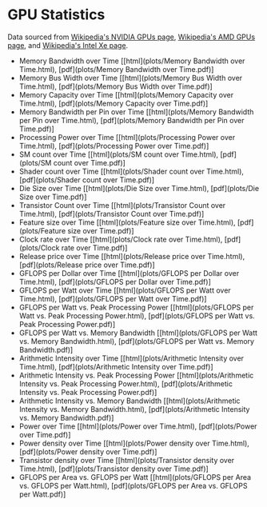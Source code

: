 # GPU Statistics

Data sourced from [Wikipedia's NVIDIA GPUs page](https://en.wikipedia.org/wiki/List_of_Nvidia_graphics_processing_units), [Wikipedia's AMD GPUs page](https://en.wikipedia.org/wiki/List_of_AMD_graphics_processing_units), and [Wikipedia's Intel Xe page](https://en.wikipedia.org/wiki/Intel_Xe).

- Memory Bandwidth over Time [[html](plots/Memory Bandwidth over Time.html), [pdf](plots/Memory Bandwidth over Time.pdf)]
- Memory Bus Width over Time [[html](plots/Memory Bus Width over Time.html), [pdf](plots/Memory Bus Width over Time.pdf)]
- Memory Capacity over Time [[html](plots/Memory Capacity over Time.html), [pdf](plots/Memory Capacity over Time.pdf)]
- Memory Bandwidth per Pin over Time [[html](plots/Memory Bandwidth per Pin over Time.html), [pdf](plots/Memory Bandwidth per Pin over Time.pdf)]
- Processing Power over Time [[html](plots/Processing Power over Time.html), [pdf](plots/Processing Power over Time.pdf)]
- SM count over Time [[html](plots/SM count over Time.html), [pdf](plots/SM count over Time.pdf)]
- Shader count over Time [[html](plots/Shader count over Time.html), [pdf](plots/Shader count over Time.pdf)]
- Die Size over Time [[html](plots/Die Size over Time.html), [pdf](plots/Die Size over Time.pdf)]
- Transistor Count over Time [[html](plots/Transistor Count over Time.html), [pdf](plots/Transistor Count over Time.pdf)]
- Feature size over Time [[html](plots/Feature size over Time.html), [pdf](plots/Feature size over Time.pdf)]
- Clock rate over Time [[html](plots/Clock rate over Time.html), [pdf](plots/Clock rate over Time.pdf)]
- Release price over Time [[html](plots/Release price over Time.html), [pdf](plots/Release price over Time.pdf)]
- GFLOPS per Dollar over Time [[html](plots/GFLOPS per Dollar over Time.html), [pdf](plots/GFLOPS per Dollar over Time.pdf)]
- GFLOPS per Watt over Time [[html](plots/GFLOPS per Watt over Time.html), [pdf](plots/GFLOPS per Watt over Time.pdf)]
- GFLOPS per Watt vs. Peak Processing Power [[html](plots/GFLOPS per Watt vs. Peak Processing Power.html), [pdf](plots/GFLOPS per Watt vs. Peak Processing Power.pdf)]
- GFLOPS per Watt vs. Memory Bandwidth [[html](plots/GFLOPS per Watt vs. Memory Bandwidth.html), [pdf](plots/GFLOPS per Watt vs. Memory Bandwidth.pdf)]
- Arithmetic Intensity over Time [[html](plots/Arithmetic Intensity over Time.html), [pdf](plots/Arithmetic Intensity over Time.pdf)]
- Arithmetic Intensity vs. Peak Processing Power [[html](plots/Arithmetic Intensity vs. Peak Processing Power.html), [pdf](plots/Arithmetic Intensity vs. Peak Processing Power.pdf)]
- Arithmetic Intensity vs. Memory Bandwidth [[html](plots/Arithmetic Intensity vs. Memory Bandwidth.html), [pdf](plots/Arithmetic Intensity vs. Memory Bandwidth.pdf)]
- Power over Time [[html](plots/Power over Time.html), [pdf](plots/Power over Time.pdf)]
- Power density over Time [[html](plots/Power density over Time.html), [pdf](plots/Power density over Time.pdf)]
- Transistor density over Time [[html](plots/Transistor density over Time.html), [pdf](plots/Transistor density over Time.pdf)]
- GFLOPS per Area vs. GFLOPS per Watt [[html](plots/GFLOPS per Area vs. GFLOPS per Watt.html), [pdf](plots/GFLOPS per Area vs. GFLOPS per Watt.pdf)]
